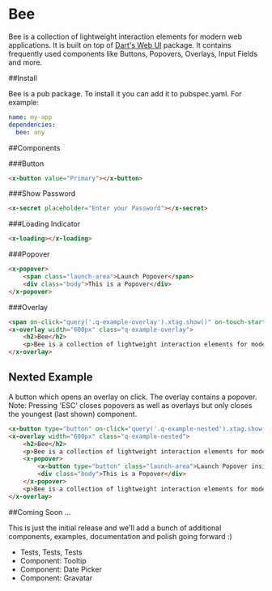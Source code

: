 # Bee

Bee is a collection of lightweight interaction elements for modern web applications. It is built on top of [Dart's Web UI](http://www.dartlang.org/articles/web-ui/) package. It contains frequently used components like Buttons, Popovers, Overlays, Input Fields and more.

##Install

Bee is a pub package. To install it you can add it to pubspec.yaml. For example:

```yaml
name: my-app
dependencies:
  bee: any
```

##Components

###Button

```html
<x-button value="Primary"></x-button>
```

###Show Password

```html
<x-secret placeholder="Enter your Password"></x-secret>
```

###Loading Indicator

```html
<x-loading></x-loading>
```

###Popover

```html
<x-popover>
    <span class="launch-area">Launch Popover</span>
    <div class="body">This is a Popover</div>
</x-popover>
```

###Overlay

```html
<span on-click="query('.q-example-overlay').xtag.show()" on-touch-start="query('.q-example-overlay').xtag.show()">Launch Overlay</span>
<x-overlay width="600px" class="q-example-overlay">
    <h2>Bee</h2>
    <p>Bee is a collection of lightweight interaction elements for modern web applications. It is built on top of Dart's Web UI package. It contains frequently used components like Buttons, Popovers, Overlays, Input Fields and more.</p>
</x-overlay>
```

## Nexted Example

A button which opens an overlay on click. The overlay contains a popover.
Note: Pressing 'ESC' closes popovers as well as overlays but only closes the youngest (last shown) component.

```html
<x-button type="button" on-click="query('.q-example-nested').xtag.show()" on-touch-start="query('.q-example-nested').xtag.show()">Launch Overlay</x-button>
<x-overlay width="600px" class="q-example-nested">
    <h2>Bee</h2>
    <p>Bee is a collection of lightweight interaction elements for modern web applications. It is built on top of Dart's Web UI package. It contains frequently used components like Buttons, Popovers, Overlays, Input Fields and more.</p>
    <x-popover>
        <x-button type="button" class="launch-area">Launch Popover inside Overlay</x-button>
        <div class="body">This is a Popover</div>
    </x-popover>
    <p>Bee is a collection of lightweight interaction elements for modern web applications. It is built on top of Dart's Web UI package. It contains frequently used components like Buttons, Popovers, Overlays, Input Fields and more.</p>
</x-overlay>
```

##Coming Soon …

This is just the initial release and we'll add a bunch of additional components, examples, documentation and polish going forward :)

* Tests, Tests, Tests
* Component: Tooltip
* Component: Date Picker
* Component: Gravatar
